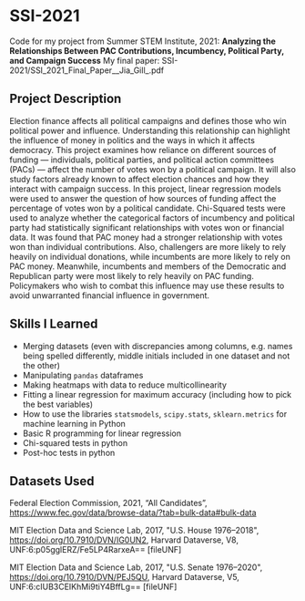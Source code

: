 # SSI-2021
Code for my project from Summer STEM Institute, 2021: **Analyzing the Relationships Between PAC Contributions, Incumbency, Political Party, and Campaign Success**
My final paper: SSI-2021/SSI_2021_Final_Paper__Jia_Gill_.pdf

## Project Description
Election finance affects all political campaigns and defines those who win political power and influence. Understanding this relationship can highlight the influence of money in politics and the ways in which it affects democracy. This project examines how reliance on different sources of funding — individuals, political parties, and political action committees (PACs) — affect the number of votes won by a political campaign. It will also study factors already known to affect election chances and how they interact with campaign success. In this project, linear regression models were used to answer the question of how sources of funding affect the percentage of votes won by a political candidate. Chi-Squared tests were used to analyze whether the categorical factors of incumbency and political party had statistically significant relationships with votes won or financial data. It was found that PAC money had a stronger relationship with votes won than individual contributions. Also, challengers are more likely to rely heavily on individual donations, while incumbents are more likely to rely on PAC money. Meanwhile, incumbents and members of the Democratic and Republican party were most likely to rely heavily on PAC funding. Policymakers who wish to combat this influence may use these results to avoid unwarranted financial influence in government.

## Skills I Learned
 - Merging datasets (even with discrepancies among columns, e.g. names being spelled differently, middle initials included in one dataset and not the other)
 - Manipulating `pandas` dataframes
 - Making heatmaps with data to reduce multicollinearity
 - Fitting a linear regression for maximum accuracy  (including how to pick the best variables)
 - How to use the libraries `statsmodels`, `scipy.stats`, `sklearn.metrics` for machine learning in Python
 - Basic R programming for linear regression
 - Chi-squared tests in python
 - Post-hoc tests in python

## Datasets Used
Federal Election Commission, 2021, “All Candidates”, https://www.fec.gov/data/browse-data/?tab=bulk-data#bulk-data

MIT Election Data and Science Lab, 2017, "U.S. House 1976–2018", https://doi.org/10.7910/DVN/IG0UN2, Harvard Dataverse, V8, UNF:6:p05gglERZ/Fe5LP4RarxeA== [fileUNF]

MIT Election Data and Science Lab, 2017, "U.S. Senate 1976–2020", https://doi.org/10.7910/DVN/PEJ5QU, Harvard Dataverse, V5, UNF:6:cIUB3CEIKhMi9tiY4BffLg== [fileUNF]


